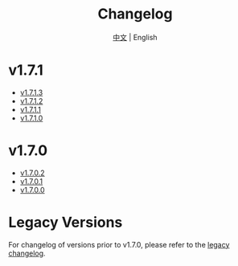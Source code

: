 <h1 align="center">Changelog</h1>

<div align="center">

[中文](ChangeLog.md) | English

</div>

# v1.7.1

- [v1.7.1.3](Changelog/en/v1.7.1.3.md)
- [v1.7.1.2](Changelog/en/v1.7.1.2.md)
- [v1.7.1.1](Changelog/en/v1.7.1.1.md)
- [v1.7.1.0](Changelog/en/v1.7.1.0.md)

# v1.7.0

- [v1.7.0.2](Changelog/en/v1.7.0.2.md)
- [v1.7.0.1](Changelog/en/v1.7.0.1.md)
- [v1.7.0.0](Changelog/en/v1.7.0.0.md)

# Legacy Versions
For changelog of versions prior to v1.7.0, please refer to the [legacy changelog](Changelog/en/legacy-changelog.md).